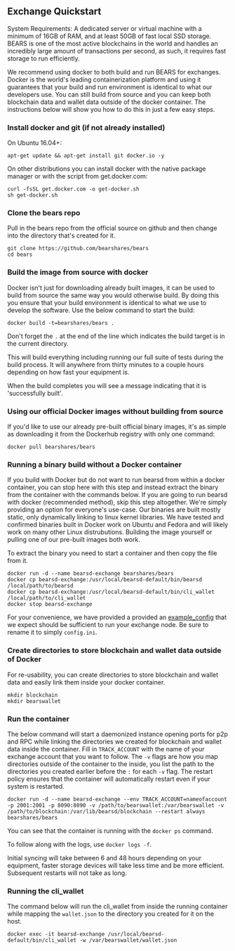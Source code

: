 Exchange Quickstart
-------------------

System Requirements: A dedicated server or virtual machine with a minimum of 16GB of RAM, and at least 50GB of fast local SSD storage. BEARS is one of the most active blockchains in the world and handles an incredibly large amount of transactions per second, as such, it requires fast storage to run efficiently.

We recommend using docker to both build and run BEARS for exchanges. Docker is the world's leading containerization platform and using it guarantees that your build and run environment is identical to what our developers use. You can still build from source and you can keep both blockchain data and wallet data outside of the docker container. The instructions below will show you how to do this in just a few easy steps.

### Install docker and git (if not already installed)

On Ubuntu 16.04+:
```
apt-get update && apt-get install git docker.io -y
```

On other distributions you can install docker with the native package manager or with the script from get.docker.com:
```
curl -fsSL get.docker.com -o get-docker.sh
sh get-docker.sh
```

### Clone the bears repo

Pull in the bears repo from the official source on github and then change into the directory that's created for it.
```
git clone https://github.com/bearshares/bears
cd bears
```

### Build the image from source with docker

Docker isn't just for downloading already built images, it can be used to build from source the same way you would otherwise build. By doing this you ensure that your build environment is identical to what we use to develop the software. Use the below command to start the build:

```
docker build -t=bearshares/bears .
```

Don't forget the `.` at the end of the line which indicates the build target is in the current directory.

This will build everything including running our full suite of tests during the build process. It will anywhere from thirty minutes to a couple hours depending on how fast your equipment is.

When the build completes you will see a message indicating that it is 'successfully built'.

### Using our official Docker images without building from source

If you'd like to use our already pre-built official binary images, it's as simple as downloading it from the Dockerhub registry with only one command:

```
docker pull bearshares/bears
```

### Running a binary build without a Docker container

If you build with Docker but do not want to run bearsd from within a docker container, you can stop here with this step and instead extract the binary from the container with the commands below. If you are going to run bearsd with docker (recommended method), skip this step altogether. We're simply providing an option for everyone's use-case. Our binaries are built mostly static, only dynamically linking to linux kernel libraries. We have tested and confirmed binaries built in Docker work on Ubuntu and Fedora and will likely work on many other Linux distrubutions. Building the image yourself or pulling one of our pre-built images both work.

To extract the binary you need to start a container and then copy the file from it.

```
docker run -d --name bearsd-exchange bearshares/bears
docker cp bearsd-exchange:/usr/local/bearsd-default/bin/bearsd /local/path/to/bearsd
docker cp bearsd-exchange:/usr/local/bearsd-default/bin/cli_wallet /local/path/to/cli_wallet
docker stop bearsd-exchange
```

For your convenience, we have provided a provided an [example\_config](example\_config.ini) that we expect should be sufficient to run your exchange node. Be sure to rename it to simply `config.ini`.

### Create directories to store blockchain and wallet data outside of Docker

For re-usability, you can create directories to store blockchain and wallet data and easily link them inside your docker container.

```
mkdir blockchain
mkdir bearswallet
```

### Run the container

The below command will start a daemonized instance opening ports for p2p and RPC  while linking the directories we created for blockchain and wallet data inside the container. Fill in `TRACK_ACCOUNT` with the name of your exchange account that you want to follow. The `-v` flags are how you map directories outside of the container to the inside, you list the path to the directories you created earlier before the `:` for each `-v` flag. The restart policy ensures that the container will automatically restart even if your system is restarted.

```
docker run -d --name bearsd-exchange --env TRACK_ACCOUNT=nameofaccount -p 2001:2001 -p 8090:8090 -v /path/to/bearswallet:/var/bearswallet -v /path/to/blockchain:/var/lib/bearsd/blockchain --restart always bearshares/bears
```

You can see that the container is running with the `docker ps` command.

To follow along with the logs, use `docker logs -f`.

Initial syncing will take between 6 and 48 hours depending on your equipment, faster storage devices will take less time and be more efficient. Subsequent restarts will not take as long.

### Running the cli_wallet

The command below will run the cli_wallet from inside the running container while mapping the `wallet.json` to the directory you created for it on the host.

```
docker exec -it bearsd-exchange /usr/local/bearsd-default/bin/cli_wallet -w /var/bearswallet/wallet.json
```
